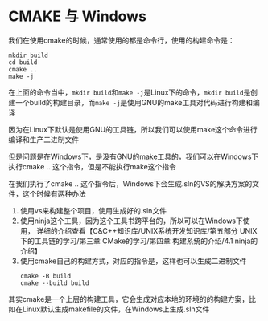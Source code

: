 ﻿# CMAKE 与 Windows

我们在使用cmake的时候，通常使用的都是命令行，使用的构建命令是：
```shell
mkdir build
cd build
cmake ..
make -j
```
在上面的命令当中，`mkdir build`和`make -j`是Linux下的命令，`mkdir build`是创建一个build的构建目录，而`make -j`是使用GNU的make工具对代码进行构建和编译

因为在Linux下默认是使用GNU的工具链，所以我们可以使用make这个命令进行编译和生产二进制文件

但是问题是在Windows下，是没有GNU的make工具的，我们可以在Windows下执行cmake .. 这个指令，但是不能执行make这个指令

在我们执行了cmake .. 这个指令后，Windows下会生成.sln的VS的解决方案的文件，这个时候有两种办法

1. 使用vs来构建整个项目，使用生成好的.sln文件
2. 使用ninja这个工具，因为这个工具书跨平台的，所以可以在Windows下使用，
详细的介绍查看【C&C++知识库/UNIX系统开发知识库/第五部分 UNIX下的工具链的学习/第三章 CMake的学习/第四章 构建系统的介绍/4.1 ninja的介绍】
3. 使用cmake自己的构建方式，对应的指令是，这样也可以生成二进制文件
    ```shell
    cmake -B build
    cmake --build build
    ```

其实cmake是一个上层的构建工具，它会生成对应本地的环境的的构建方案，比如在Linux默认生成makefile的文件，在Windows上生成.sln文件